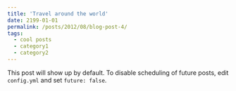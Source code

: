 ```yaml
---
title: 'Travel around the world'
date: 2199-01-01
permalink: /posts/2012/08/blog-post-4/
tags:
  - cool posts
  - category1
  - category2
---
```


This post will show up by default. To disable scheduling of future posts, edit `config.yml` and set `future: false`. 
